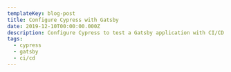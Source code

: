 ```yaml
---
templateKey: blog-post
title: Configure Cypress with Gatsby
date: 2019-12-10T00:00:00.000Z
description: Configure Cypress to test a Gatsby application with CI/CD.
tags:
  - cypress
  - gatsby
  - ci/cd
---
```


